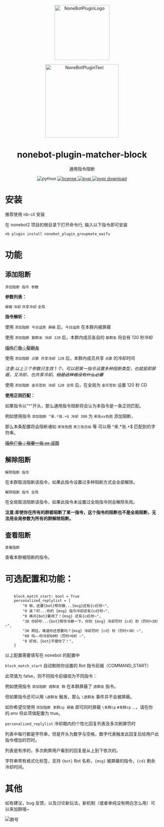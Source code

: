 <div align="center">

<a href="https://v2.nonebot.dev/store">
  <img src="https://raw.githubusercontent.com/A-kirami/nonebot-plugin-template/resources/nbp_logo.png" width="180" height="180" alt="NoneBotPluginLogo">
</a>

<p>
  <img src="https://raw.githubusercontent.com/A-kirami/nonebot-plugin-template/resources/NoneBotPlugin.svg" width="240" alt="NoneBotPluginText">
</p>

# nonebot-plugin-matcher-block

通用指令阻断

<img src="https://img.shields.io/badge/python-3.12+-blue.svg" alt="python">
<a href="./LICENSE">
  <img src="https://img.shields.io/github/license/KarisAya/nonebot_plugin_matcher_block.svg" alt="license">
</a>
<a href="https://pypi.python.org/pypi/nonebot_plugin_matcher_block">
  <img src="https://img.shields.io/pypi/v/nonebot_plugin_matcher_block.svg" alt="pypi">
</a>
<a href="https://pypi.python.org/pypi/nonebot_plugin_matcher_block">
  <img src="https://img.shields.io/pypi/dm/nonebot_plugin_matcher_block" alt="pypi download">
</a>

</div>

# 安装

推荐使用 nb-cli 安装

在 nonebot2 项目的根目录下打开命令行, 输入以下指令即可安装

```bash
nb plugin install nonebot_plugin_groupmate_waifu
```

# 功能

## 添加阻断

`添加阻断 指令 参数`

**参数列表：**

`屏蔽` `冷却` `共享冷却` `全局`

**指令解析：**

使用 `添加阻断 今日运势 屏蔽` 后，`今日运势` 在本群内被屏蔽

使用 `添加阻断 娶群友 冷却 120` 后，本群内成员各自的 `娶群友` 将会有 120 秒冷却

[~~插件广告：娶群友~~](https://github.com/KarisAya/nonebot_plugin_groupmate_waifu)

使用 `添加阻断 点歌 共享冷却 120` 后，本群内成员共享 `点歌` 的冷却时间

_注意:以上三个参数只生效 1 个。可以把某一指令设置多种阻断类型，也就是即屏蔽，又冷却，也共享冷却。~~但是这样做没有什么必要~~_

使用 `添加阻断 金币签到 冷却 120 全局` 后，在全局为 `金币签到` 设置 120 秒 CD

**使用正则匹配：**

如果指令以"^"开头，那么通用指令阻断将会认为本指令是一条正则匹配。

例如使用指令 `添加阻断 ^来.*张.+$ 冷却 300` 为 `来张xx色图` 添加阻断，

那么本条配置将会阻断诸如 `来张色图` `来三张白丝` 等 可以用 ^来.\*张.+$ 匹配到的字符串。

[~~插件广告：我要一张 xx 涩图~~](https://github.com/KarisAya/nonebot_plugin_setu_collection)

## 解除阻断

`解除阻断 指令`

在本群取消阻断该指令，如果此指令设置过多种阻断方式会全部解除。

`解除阻断 指令 全局`

在全局取消阻断该指令，如果此指令未设置过全局指令则会解除失败。

**注意:即使你在所有的群都阻断了某一指令，这个指令的阻断也不是全局阻断，无法用全局参数为所有的群解除阻断。**

## 查看阻断

`查看阻断`

查看本群被阻断的指令。

# 可选配置和功能：

```env

    block_match_start: bool = True
    personalized_replylist = [
        "0 嘛，还要{bot}帮你数...{msg}还有{cd}秒~",
        "0 诶？盯...你的 {msg} 指令冷却还有{cd}秒~",
        "0 再问{bot}要闹了！{msg} 还有{cd}秒~",
        "30 你好吵...{bot}帮你冷静一下。你的 {msg} 冷却罚时 {cd} 秒（罚时+30）~",
        "30 啊拉，难道你还想要吗？{msg} 冷却罚时 {cd} 秒（罚时+30）~",
        "60 呜——你冷却60秒（罚时+60）~",
        "0 好烦，{bot}不理你了！",
    ]

```

以上配置需要填写在 nonebot 的配置中

`block_match_start` 自动剔除你设置的 Bot 指令前缀（COMMAND_START）

此项值为 false，则不同指令前缀视为不同指令：

例如使用指令 `添加阻断 透群友 群` 在本群屏蔽了 `透群友` 指令。

但如果指令还可以用 `\透群友` 触发，那么 `\透群友` 事件并不会被屏蔽。

如你希望仅使用 `添加阻断 本群cp 屏蔽` 即可同时屏蔽 `\本群cp` `#本群cp` ...，请在你的.env 将此项值配置为 true。

`personalized_replylist` 冷却期内的个性化回复列表及多次刷屏罚时

列表中每行都是字符串，但是开头为数字与空格，数字代表触发此回复后给用户此指令增加的罚时。

列表是有序的，多次刷屏用户看到的回复是从上到下依次的。

字符串带有格式化标签，支持 `{bot}` Bot 名称，`{msg}` 被屏蔽的指令，`{cd}` 剩余冷却时间。

# 其他

如有建议，bug 反馈，以及讨论新玩法，新机制（或者单纯没有明白怎么用）可以来加群哦~

![群号](https://raw.githubusercontent.com/clovers-project/clovers/refs/heads/master/%E9%99%84%E4%BB%B6/qrcode_1676538742221.jpg)
